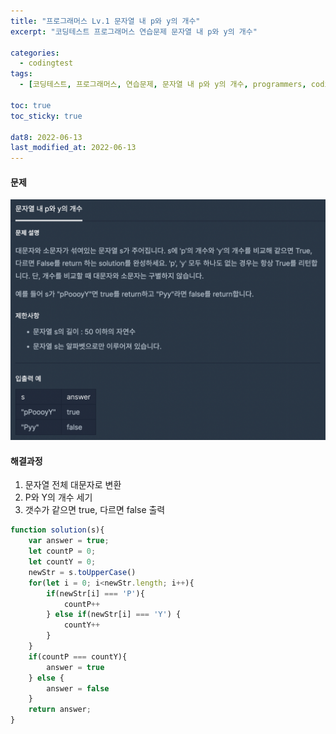 ```yaml
---
title: "프로그래머스 Lv.1 문자열 내 p와 y의 개수"
excerpt: "코딩테스트 프로그래머스 연습문제 문자열 내 p와 y의 개수"

categories:
  - codingtest
tags:
  - [코딩테스트, 프로그래머스, 연습문제, 문자열 내 p와 y의 개수, programmers, codingtest, 코딩테스트 연습]

toc: true
toc_sticky: true
 
dat8: 2022-06-13
last_modified_at: 2022-06-13
---
```


#### 문제
![30](/assets/images/30.png)

#### 해결과정
1. 문자열 전체 대문자로 변환
2. P와 Y의 개수 세기
3. 갯수가 같으면 true, 다르면 false 출력

```javascript
function solution(s){
    var answer = true;
    let countP = 0;
    let countY = 0;
    newStr = s.toUpperCase()
    for(let i = 0; i<newStr.length; i++){
        if(newStr[i] === 'P'){
            countP++
        } else if(newStr[i] === 'Y') {
            countY++
        }
    }
    if(countP === countY){
        answer = true
    } else {
        answer = false
    }
    return answer;
}
```